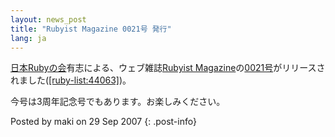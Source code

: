 ```yaml
---
layout: news_post
title: "Rubyist Magazine 0021号 発行"
lang: ja
---
```


[日本Rubyの会][1]有志による、ウェブ雑誌[Rubyist
Magazine][2]の[0021号][3]がリリースされました([\[ruby-list:44063\]][4])。

今号は3周年記念号でもあります。お楽しみください。

Posted by maki on 29 Sep 2007
{: .post-info}



[1]: http://jp.rubyist.net/ 
[2]: http://jp.rubyist.net/magazine/ 
[3]: http://jp.rubyist.net/magazine/?0021 
[4]: http://blade.nagaokaut.ac.jp/cgi-bin/scat.rb/ruby/ruby-list/44063 

